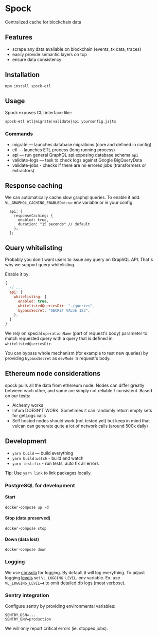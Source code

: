# Spock

Centralized cache for blockchain data

## Features

- scrape any data available on blockchain (events, tx data, traces)
- easily provide semantic layers on top
- ensure data consistency

## Installation

```
npm install spock-etl
```

## Usage

Spock exposes CLI interface like:

```
spock-etl etl|migrate|validate|api yourconfig.js|ts
```

### Commands

- migrate — launches database migrations (core and defined in config)
- etl — launches ETL process (long running process)
- api — run general GraphQL api exposing database schema `api`
- validate-logs — task to check logs against Google BigQueryData
- validate-jobs - checks if there are no errored jobs (transformers or extractors)

## Response caching

We can automatically cache slow graphql queries. To enable it add: `VL_GRAPHQL_CACHING_ENABLED=true`
env variable or in your config:

```
  api: {
    responseCaching: {
      enabled: true,
      duration: "15 seconds" // default
    };
  };
```

## Query whitelisting

Probably you don't want users to issue any query on GraphQL API. That's why we support query
whitelisting.

Enable it by:

```javascript
{
  // ...
  api: {
    whitelisting: {
      enabled: true,
      whitelistedQueriesDir: "./queries",
      bypassSecret: "SECRET VALUE 123",
    },
  }
}
```

We rely on special `operationName` (part of request's body) parameter to match requested query with
a query that is defined in `whitelistedQueriesDir`.

You can bypass whole mechanism (for example to test new queries) by providing `bypassSecret` as
`devMode` in request's body.

## Ethereum node considerations

spock pulls all the data from ethereum node. Nodes can differ greatly between each other, and some
are simply not reliable / consistent. Based on our tests:

- Alchemy works
- Infura DOESN'T WORK. Sometimes it can randomly return empty sets for getLogs calls
- Self hosted nodes should work (not tested yet) but keep in mind that vulcan can generate quite a
  lot of network calls (around 500k daily)

## Development

- `yarn build` — build everything
- `yarn build:watch` - build and watch
- `yarn test:fix` - run tests, auto fix all errors

Tip: Use `yarn link` to link packages locally.

### PostgreSQL for development

#### Start

```
docker-compose up -d
```

#### Stop (data preserved)

```
docker-compose stop
```

#### Down (data lost)

```
docker-compose down
```

### Logging

We use [consola](https://github.com/nuxt/consola#readme) for logging. By default it will log
everything. To adjust logging [levels](https://github.com/nuxt/consola#level) set
`VL_LOGGING_LEVEL`. env variable. Ex. use `VL_LOGGING_LEVEL=4` to omit detailed db logs (most
verbose).

### Sentry integration

Configure sentry by providing environmental variables:

```
SENTRY_DSN=...
SENTRY_ENV=production
```

We will only report critical errors (ie. stopped jobs).
